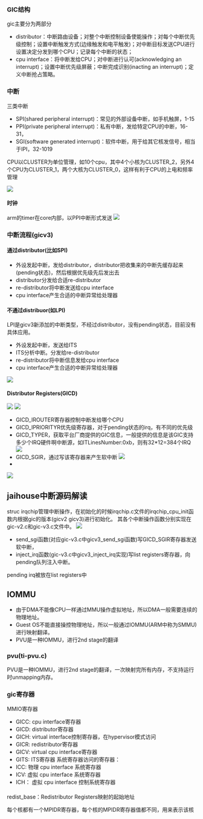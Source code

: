 ### GIC结构
gic主要分为两部分
- distributor：中断路由设备；对整个中断控制设备使能操作；对每个中断优先级控制；设置中断触发方式(边缘触发和电平触发)；对中断目标发送CPU进行设置决定分发到哪个CPU；记录每个中断的状态；
- cpu interface：将中断发给CPU；对中断进行认可(acknowledging an interrupt)；设置中断优先级屏蔽；中断完成识别(inacting an interrupt)；定义中断抢占策略。

### 中断
三类中断
- SPI(shared peripheral interrupt)：常见的外部设备中断，如手机触屏，1-15
- PPI(private peripheral interrupt)：私有中断，发给特定CPU的中断，16-31，
- SGI(software generated interrupt)：软件中断，用于给其它核发信号，相当于IPI，32-1019

CPU以CLUSTER为单位管理，如10个cpu，其中4个小核为CLUSTER_2，另外4个CPU为CLUSTER_1，两个大核为CLUSTER_0，这样有利于CPU的上电和频率管理

![](https://github.com/CJTSAJ/jailhouse-learning/blob/master/picture/cpu%E6%8B%93%E6%89%91%E7%BB%93%E6%9E%84.png)

#### 时钟
arm的timer在core内部，以PPI中断形式发送
![](https://github.com/CJTSAJ/jailhouse-learning/blob/master/picture/arm%E6%97%B6%E9%92%9F.png)

### 中断流程(gicv3)
#### 通过distributor(比如SPI)
- 外设发起中断，发给distributor，distributor把收集来的中断先缓存起来(pending状态)，然后根据优先级先后发出去
- distributor分发给合适re-distributor
- re-distributor将中断发送给cpu interface
- cpu interface产生合适的中断异常给处理器

#### 不通过distribuor(如LPI)
LPI是gicv3新添加的中断类型，不经过distributor，没有pending状态，目前没有具体应用。
- 外设发起中断，发送给ITS
- ITS分析中断。分发给re-distributor
- re-distributor将中断信息发给cpu interface
- cpu interface产生合适的中断异常给处理器

![](https://github.com/CJTSAJ/jailhouse-learning/blob/master/picture/%E5%A4%96%E8%AE%BE%E4%B8%AD%E6%96%AD%E6%B5%81%E7%A8%8B.png)


#### Distributor Registers(GICD)
![](https://github.com/CJTSAJ/jailhouse-learning/blob/master/picture/distributor.png)
![](https://github.com/CJTSAJ/jailhouse-learning/blob/master/picture/Distributor%20Registers.png)
- GICD_IROUTER寄存器控制中断发给哪个CPU
- GICD_IPRIORITYR优先级寄存器，对于pending状态的irq，有不同的优先级
- GICD_TYPER，获取平台厂商提供的GIC信息，一般提供的信息是该GIC支持多少个IRQ硬件啊中断源，如ITLinesNumber:0xb，则有32*12=384个IRQ
![](https://github.com/CJTSAJ/jailhouse-learning/blob/master/picture/GICD_TYPER.png)
- GICD_SGIR，通过写该寄存器来产生软中断
![](https://github.com/CJTSAJ/jailhouse-learning/blob/master/picture/GICD_SGIR.png)
- 


![](https://github.com/CJTSAJ/jailhouse-learning/blob/master/picture/cpu%20interface.png)


## jaihouse中断源码解读
struc irqchip管理中断操作，在初始化的时候irqchip.c文件的irqchip_cpu_init函数内根据gic的版本(gicv2 gicv3)进行初始化。
其各个中断操作函数分别实现在gic-v2.c和gic-v3.c文件中。
![](https://github.com/CJTSAJ/jailhouse-learning/blob/master/picture/irqchip.png)

- send_sgi函数(对应gic-v3.c中gicv3_send_sgi函数)写GICD_SGIR寄存器发送软中断，
- inject_irq函数(gic-v3.c中gicv3_inject_irq实现)写list registers寄存器，向pending队列注入中断。


pending irq被放在list registers中

## IOMMU
- 由于DMA不能像CPU一样通过MMU操作虚拟地址，所以DMA一般需要连续的物理地址。
- Guest OS不能直接操控物理地址，所以一般通过IOMMU(ARM中称为SMMU)进行映射翻译。
- PVU是一种IOMMU，进行2nd stage的翻译

### pvu(ti-pvu.c)
PVU是一种IOMMU，进行2nd stage的翻译，一次映射完所有内存，不支持运行时unmapping内存。

### gic寄存器
MMIO寄存器
- GICC: cpu interface寄存器
- GICD: distributor寄存器
- GICH: virtual interface控制寄存器，在hypervisor模式访问
- GICR: redistributor寄存器
- GICV: virtual cpu interface寄存器
- GITS: ITS寄存器
系统寄存器访问的寄存器：
- ICC: 物理 cpu interface 系统寄存器
- ICV: 虚拟 cpu interface 系统寄存器
- ICH： 虚拟 cpu interface 控制系统寄存器

#### 


redist_base：Redistributor Registers映射的起始地址

每个核都有一个MPIDR寄存器，每个核的MPIDR寄存器值都不同，用来表示该核
